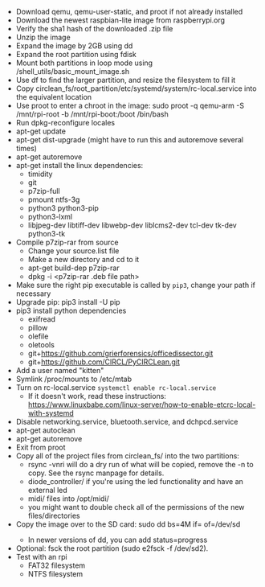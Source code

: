 * Download qemu, qemu-user-static, and proot if not already installed
* Download the newest raspbian-lite image from raspberrypi.org
* Verify the sha1 hash of the downloaded .zip file
* Unzip the image
* Expand the image by 2GB using dd
* Expand the root partition using fdisk
* Mount both partitions in loop mode using /shell_utils/basic_mount_image.sh
* Use df to find the larger partition, and resize the filesystem to fill it
* Copy circlean_fs/root_partition/etc/systemd/system/rc-local.service into the equivalent location
* Use proot to enter a chroot in the image: sudo proot -q qemu-arm -S /mnt/rpi-root -b /mnt/rpi-boot:/boot /bin/bash
* Run dpkg-reconfigure locales
* apt-get update
* apt-get dist-upgrade (might have to run this and autoremove several times)
* apt-get autoremove
* apt-get install the linux dependencies:
    - timidity
    - git
    - p7zip-full
    - pmount ntfs-3g
    - python3 python3-pip
    - python3-lxml
    - libjpeg-dev libtiff-dev libwebp-dev liblcms2-dev tcl-dev tk-dev python3-tk
* Compile p7zip-rar from source
    - Change your source.list file
    - Make a new directory and cd to it
    - apt-get build-dep p7zip-rar
    - dpkg -i <p7zip-rar .deb file path>
* Make sure the right pip executable is called by `pip3`, change your path if necessary
* Upgrade pip: pip3 install -U pip
* pip3 install python dependencies
    - exifread
    - pillow
    - olefile
    - oletools
    - git+https://github.com/grierforensics/officedissector.git
    - git+https://github.com/CIRCL/PyCIRCLean.git
* Add a user named "kitten"
* Symlink /proc/mounts to /etc/mtab
* Turn on rc-local.service `systemctl enable rc-local.service`
    - If it doesn't work, read these instructions: https://www.linuxbabe.com/linux-server/how-to-enable-etcrc-local-with-systemd
* Disable networking.service, bluetooth.service, and dchpcd.service
* apt-get autoclean
* apt-get autoremove
* Exit from proot
* Copy all of the project files from circlean_fs/ into the two partitions:
    - rsync -vnri <source> <destination> will do a dry run of what will be copied, remove the -n to copy. See the rsync manpage for details.
    - diode_controller/ if you're using the led functionality and have an external led
    - midi/ files into /opt/midi/
    - you might want to double check all of the permissions of the new files/directories
* Copy the image over to the SD card: sudo dd bs=4M if=<image> of=/dev/sd<letter>
    - In newer versions of dd, you can add status=progress
* Optional: fsck the root partition (sudo e2fsck -f /dev/sd<letter>2).
* Test with an rpi
    - FAT32 filesystem
    - NTFS filesystem
